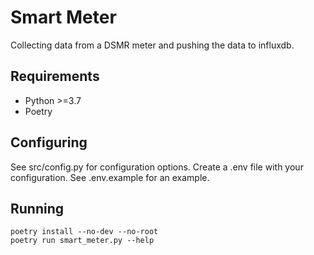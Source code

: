 # Smart Meter
Collecting data from a DSMR meter and pushing the data to influxdb.

## Requirements

* Python >=3.7
* Poetry

## Configuring
See src/config.py for configuration options. Create a .env file with your configuration. See .env.example for an example.

## Running

```
poetry install --no-dev --no-root
poetry run smart_meter.py --help
```
